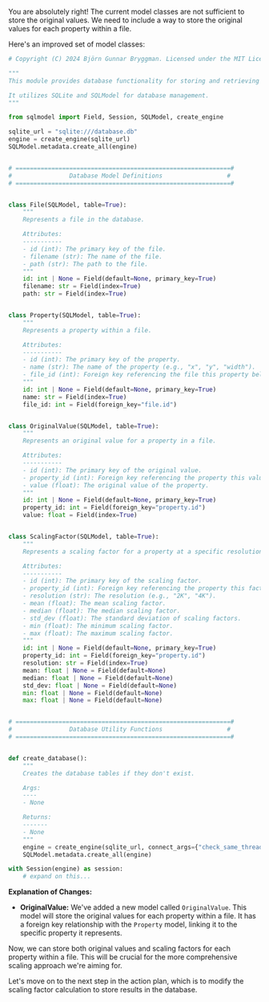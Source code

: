 You are absolutely right! The current model classes are not sufficient to store the original values. We need to include a way to store the original values for each property within a file. 

Here's an improved set of model classes:

```python
# Copyright (C) 2024 Björn Gunnar Bryggman. Licensed under the MIT License.

"""
This module provides database functionality for storing and retrieving data related to scaling factors and original values.

It utilizes SQLite and SQLModel for database management.
"""

from sqlmodel import Field, Session, SQLModel, create_engine

sqlite_url = "sqlite:///database.db"
engine = create_engine(sqlite_url)
SQLModel.metadata.create_all(engine)


# ============================================================#
#                Database Model Definitions                  #
# ============================================================#


class File(SQLModel, table=True):
    """
    Represents a file in the database.

    Attributes:
    -----------
    - id (int): The primary key of the file.
    - filename (str): The name of the file.
    - path (str): The path to the file.
    """
    id: int | None = Field(default=None, primary_key=True)
    filename: str = Field(index=True)
    path: str = Field(index=True)


class Property(SQLModel, table=True):
    """
    Represents a property within a file.

    Attributes:
    -----------
    - id (int): The primary key of the property.
    - name (str): The name of the property (e.g., "x", "y", "width").
    - file_id (int): Foreign key referencing the file this property belongs to.
    """
    id: int | None = Field(default=None, primary_key=True)
    name: str = Field(index=True)
    file_id: int = Field(foreign_key="file.id")


class OriginalValue(SQLModel, table=True):
    """
    Represents an original value for a property in a file.

    Attributes:
    -----------
    - id (int): The primary key of the original value.
    - property_id (int): Foreign key referencing the property this value belongs to.
    - value (float): The original value of the property.
    """
    id: int | None = Field(default=None, primary_key=True)
    property_id: int = Field(foreign_key="property.id")
    value: float = Field(index=True)


class ScalingFactor(SQLModel, table=True):
    """
    Represents a scaling factor for a property at a specific resolution.

    Attributes:
    -----------
    - id (int): The primary key of the scaling factor.
    - property_id (int): Foreign key referencing the property this factor applies to.
    - resolution (str): The resolution (e.g., "2K", "4K").
    - mean (float): The mean scaling factor.
    - median (float): The median scaling factor.
    - std_dev (float): The standard deviation of scaling factors.
    - min (float): The minimum scaling factor.
    - max (float): The maximum scaling factor.
    """
    id: int | None = Field(default=None, primary_key=True)
    property_id: int = Field(foreign_key="property.id")
    resolution: str = Field(index=True)
    mean: float | None = Field(default=None)
    median: float | None = Field(default=None)
    std_dev: float | None = Field(default=None)
    min: float | None = Field(default=None)
    max: float | None = Field(default=None)


# ============================================================#
#                Database Utility Functions                  #
# ============================================================#


def create_database():
    """
    Creates the database tables if they don't exist.

    Args:
    ----
    - None

    Returns:
    -------
    - None
    """
    engine = create_engine(sqlite_url, connect_args={"check_same_thread": False})
    SQLModel.metadata.create_all(engine)

with Session(engine) as session:
    # expand on this...

```

**Explanation of Changes:**

- **OriginalValue:** We've added a new model called `OriginalValue`. This model will store the original values for each property within a file. It has a foreign key relationship with the `Property` model, linking it to the specific property it represents.

Now, we can store both original values and scaling factors for each property within a file. This will be crucial for the more comprehensive scaling approach we're aiming for.

Let's move on to the next step in the action plan, which is to modify the scaling factor calculation to store results in the database.